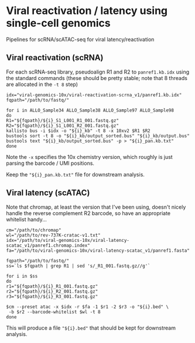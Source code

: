 # Viral reactivation / latency using single-cell genomics

Pipelines for scRNA/scATAC-seq for viral latency/reactivation


## Viral reactivation (scRNA)
For each scRNA-seq library, pseudoalign R1 and R2 to `panref1.kb.idx` using the standard commands (these should be pretty stable; note that 8 threads are allocated in the `-t 8` step)

```
idx="viral-genomics-10x/viral-reactivation-scrna_v1/panref1.kb.idx"
fqpath="/path/to/fastq/"

for i in ALLO_Sample34 ALLO_Sample38 ALLO_Sample97 ALLO_Sample98
do
R1="${fqpath}/${i}_S1_L001_R1_001.fastq.gz"
R2="${fqpath}/${i}_S1_L001_R2_001.fastq.gz"
kallisto bus -i $idx -o "${i}_kb" -t 8 -x 10xv2 $R1 $R2
bustools sort -t 8 -o "${i}_kb/output_sorted.bus" "${i}_kb/output.bus" 
bustools text "${i}_kb/output_sorted.bus" -p > "${i}_pan.kb.txt"
done
```

Note the `-x` specifies the 10x chemistry version, which roughly is just parsing the barcode / UMI positions. 

Keep the `"${i}_pan.kb.txt"` file for downstream analysis. 


## Viral latency (scATAC)

Note that chromap, at least the version that I've been using, doesn't nicely handle the reverse complement R2 barcode, so have an appropriate whitelist handy...

```
cm="/path/to/chromap"
wl="/path/to/rev-737K-cratac-v1.txt"
idx="/path/to/viral-genomics-10x/viral-latency-scatac_v1/panref1.chromap.index"
fa="/path/to/viral-genomics-10x/viral-latency-scatac_v1/panref1.fasta"

fqpath="/path/to/fastq/"
ss=`ls $fqpath | grep R1 | sed 's/_R1_001.fastq.gz//g'`

for i in $ss
do 
r1="${fqpath}/${i}_R1_001.fastq.gz"
r2="${fqpath}/${i}_R2_001.fastq.gz"
r3="${fqpath}/${i}_R3_001.fastq.gz"

$cm --preset atac -x $idx -r $fa -1 $r1 -2 $r3 -o "${i}.bed" \
 -b $r2 --barcode-whitelist $wl -t 8 
done
```

This will produce a file `"${i}.bed"` that should be kept for downstream analysis. 